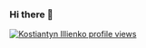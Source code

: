 ### Hi there 👋

[![Kostiantyn Illienko profile views](https://u8views.com/api/v1/github/profiles/16544476/views/day-week-month-total-count.svg)](https://u8views.com/github/illenko)
